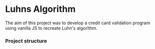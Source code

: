 # Luhns Algorithm
The aim of this project was to develop a credit card validation program using vanilla JS to recreate Luhn's algorithm.
### Project structure
